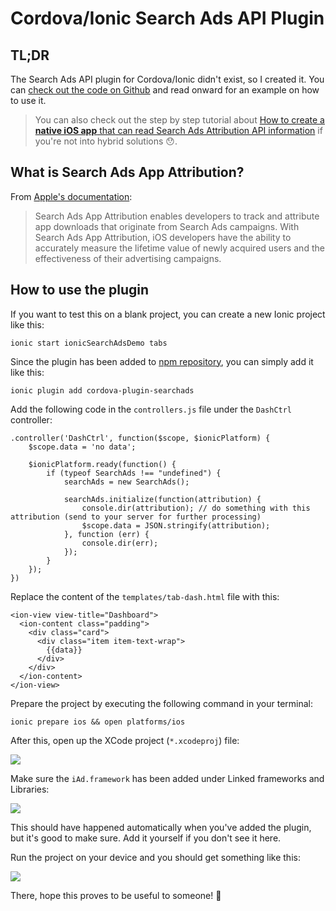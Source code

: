 # Cordova/Ionic Search Ads API Plugin

## TL;DR
The Search Ads API plugin for Cordova/Ionic didn't exist, so I created it. You can [check out the code on Github]() and read onward for an example on how to use it.

> You can also check out the step by step tutorial about [How to create a **native iOS app** that can read Search Ads Attribution API information](http://www.nikola-breznjak.com/blog/ios/create-native-ios-app-can-read-search-ads-attribution-api-information/) if you're not into hybrid solutions 😯.

## What is Search Ads App Attribution?
From [Apple's documentation](https://searchads.apple.com/help/pdf/attribution-api.pdf):

> Search Ads App Attribution enables developers to track and attribute app downloads that originate from Search Ads campaigns. With Search Ads App Attribution, iOS developers have the ability to accurately measure the lifetime value of newly acquired users and the effectiveness of their advertising campaigns.

## How to use the plugin
If you want to test this on a blank project, you can create a new Ionic project like this:

`ionic start ionicSearchAdsDemo tabs`

Since the plugin has been added to [npm repository](), you can simply add it like this:

`ionic plugin add cordova-plugin-searchads`

Add the following code in the `controllers.js` file under the `DashCtrl` controller:

```
.controller('DashCtrl', function($scope, $ionicPlatform) {
    $scope.data = 'no data';

    $ionicPlatform.ready(function() {
        if (typeof SearchAds !== "undefined") {
            searchAds = new SearchAds();

            searchAds.initialize(function(attribution) {
                console.dir(attribution); // do something with this attribution (send to your server for further processing)
                $scope.data = JSON.stringify(attribution);
            }, function (err) {
                console.dir(err);
            });
        }
    });
})
```

Replace the content of the `templates/tab-dash.html` file with this:

```
<ion-view view-title="Dashboard">
  <ion-content class="padding">
    <div class="card">
      <div class="item item-text-wrap">
        {{data}}
      </div>
    </div>
  </ion-content>
</ion-view>
```

Prepare the project by executing the following command in your terminal:

`ionic prepare ios && open platforms/ios`

After this, open up the XCode project (`*.xcodeproj`) file:

![](https://i.imgur.com/jqxYHFs.png)

Make sure the `iAd.framework` has been added under Linked frameworks and Libraries:

![](https://i.imgur.com/fvRkNQU.png)

This should have happened automatically when you've added the plugin, but it's good to make sure. Add it yourself if you don't see it here.

Run the project on your device and you should get something like this:

![](https://i.imgur.com/tdnkgqb.png)

There, hope this proves to be useful to someone! 💪